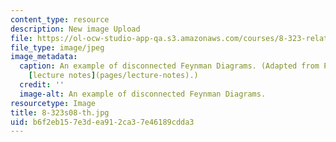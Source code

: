 ```yaml
---
content_type: resource
description: New image Upload
file: https://ol-ocw-studio-app-qa.s3.amazonaws.com/courses/8-323-relativistic-quantum-field-theory-i-spring-2008/b6f2eb157e3dea912ca37e46189cdda3_8-323s08-th.jpg
file_type: image/jpeg
image_metadata:
  caption: An example of disconnected Feynman Diagrams. (Adapted from Prof. Alan Guth's
    [lecture notes](pages/lecture-notes).)
  credit: ''
  image-alt: An example of disconnected Feynman Diagrams.
resourcetype: Image
title: 8-323s08-th.jpg
uid: b6f2eb15-7e3d-ea91-2ca3-7e46189cdda3
---
```

